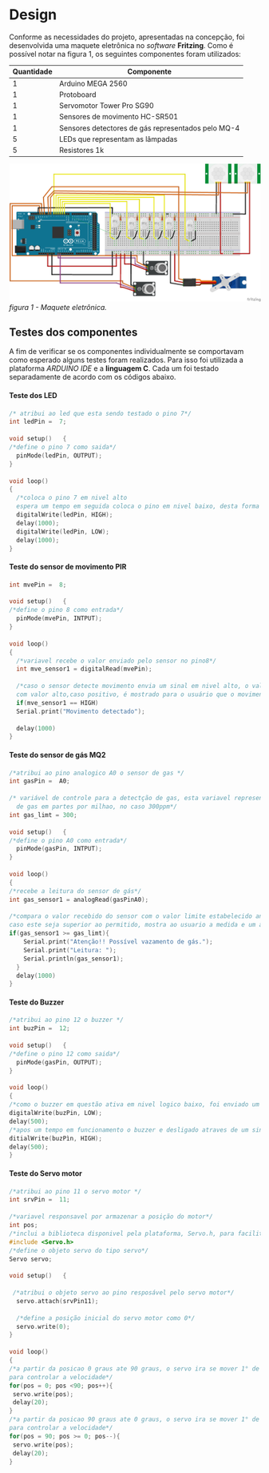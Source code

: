 # Design

Conforme as necessidades do projeto, apresentadas na concepção, foi desenvolvida uma maquete eletrônica no *software* **Fritzing**.
Como é possível notar na figura 1, os seguintes componentes foram utilizados:

Quantidade | Componente
-----------|--------------
 1 | Arduino MEGA 2560
 1 | Protoboard
 1 | Servomotor Tower Pro SG90
 1 | Sensores de movimento HC-SR501
 1 | Sensores detectores de gás representados pelo MQ-4
 5 | LEDs que representam as lâmpadas
 5 | Resistores 1k




![figura1](https://github.com/luiz-sene/ProjetoIntegradorII/blob/main/imagens/design_PI_2_2_6leds2.png)
*figura 1 - Maquete eletrônica.*

## Testes dos componentes

A fim de verificar se os componentes individualmente se comportavam como esperado alguns testes foram realizados.
Para isso foi utilizada a plataforma *ARDUINO IDE* e a **linguagem C**. Cada um foi testado separadamente de acordo com os códigos abaixo.

#### Teste dos LED
````C
/* atribui ao led que esta sendo testado o pino 7*/
int ledPin =  7; 
 
void setup()   {
/*define o pino 7 como saida*/
  pinMode(ledPin, OUTPUT); 
}
 
void loop() 
{
  /*coloca o pino 7 em nivel alto
  espera um tempo em seguida coloca o pino em nivel baixo, desta forma o led acende e apaga apos um tempo */
  digitalWrite(ledPin, HIGH);  
  delay(1000);               
  digitalWrite(ledPin, LOW); 
  delay(1000);              
} 
````
#### Teste do sensor de movimento PIR
````C
int mvePin =  8; 
 
void setup()   {
/*define o pino 8 como entrada*/
  pinMode(mvePin, INTPUT); 
}
 
void loop() 
{
  /*variavel recebe o valor enviado pelo sensor no pino8*/
  int mve_sensor1 = digitalRead(mvePin);
  
  /*caso o sensor detecte movimento envia um sinal em nivel alto, o valor da variavel é comparado
  com valor alto,caso positivo, é mostrado para o usuário que o movimento foi detectado*/
  if(mve_sensor1 == HIGH)
  Serial.print("Movimento detectado");
  
  delay(1000)
} 
````
#### Teste do sensor de gás MQ2
````C
/*atribui ao pino analogico A0 o sensor de gas */
int gasPin =  A0; 

/* variável de controle para a detectção de gas, esta variavel representa a quantidade
  de gas em partes por milhao, no caso 300ppm*/
int gas_limt = 300;

void setup()   {
/*define o pino A0 como entrada*/
  pinMode(gasPin, INTPUT); 
}
 
void loop() 
{
/*recebe a leitura do sensor de gás*/    
int gas_sensor1 = analogRead(gasPinA0);
  
/*compara o valor recebido do sensor com o valor limite estabelecido anteriormente,
caso este seja superior ao permitido, mostra ao usuario a medida e um aviso de seguranca*/
if(gas_sensor1 >= gas_limt){
    Serial.print("Atenção!! Possível vazamento de gás.");
    Serial.print("Leitura: ");
    Serial.println(gas_sensor1);
  }
  delay(1000)
} 
````

#### Teste do Buzzer
````C
/*atribui ao pino 12 o buzzer */
int buzPin =  12; 

void setup()   {
/*define o pino 12 como saida*/
  pinMode(gasPin, OUTPUT); 
}
 
void loop() 
{
/*como o buzzer em questão ativa em nivel logico baixo, foi enviado um pulso baixo*/
digitalWrite(buzPin, LOW);
delay(500);
/*apos um tempo em funcionamento o buzzer e desligado atraves de um sinal alto*/
ditialWrite(buzPìn, HIGH);
delay(500);
} 
````

#### Teste do Servo motor
````C
/*atribui ao pino 11 o servo motor */
int srvPin =  11; 

/*variavel responsavel por armazenar a posição do motor*/
int pos;
/*inclui a biblioteca disponivel pela plataforma, Servo.h, para facilitar a utilização do mesmo*/
#include <Servo.h>
/*define o objeto servo do tipo servo*/
Servo servo;

void setup()   {
 
 /*atribui o objeto servo ao pino resposável pelo servo motor*/
  servo.attach(srvPin11);

  /*define a posição inicial do servo motor como 0*/
  servo.write(0);
}
 
void loop() 
{
/*a partir da posicao 0 graus ate 90 graus, o servo ira se mover 1° de cada vez com um delay
para controlar a velocidade*/
for(pos = 0; pos <90; pos++){
 servo.write(pos);
 delay(20);
}
/*a partir da posicao 90 graus ate 0 graus, o servo ira se mover 1° de cada vez com um delay
para controlar a velocidade*/
for(pos = 90; pos >= 0; pos--){
 servo.write(pos);
 delay(20);
} 
````
